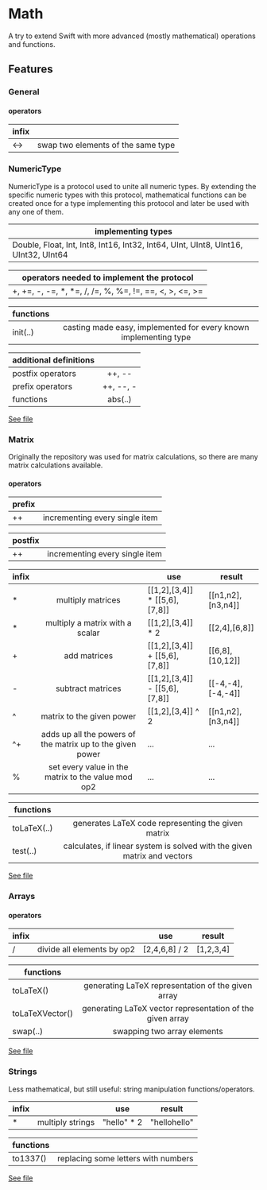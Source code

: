 # Math

A try to extend Swift with more advanced (mostly mathematical) operations and functions.

## Features

### General

#### operators

| infix |                                    |  
| ----- |:----------------------------------:| 
| <->   | swap two elements of the same type |

### NumericType

NumericType is a protocol used to unite all numeric types.
By extending the specific numeric types with this protocol, mathematical functions can be created once for a type implementing this protocol and later be used with any one of them.

| implementing types                                                                 |
| ---------------------------------------------------------------------------------- |
| Double, Float, Int, Int8, Int16, Int32, Int64, UInt, UInt8, UInt16, UInt32, UInt64 |

| operators needed to implement the protocol              |
| ------------------------------------------------------- |
| +, +=, -, -=, *, *=, /, /=, %, %=, !=, ==, <, >, <=, >= |

| functions   |                                                                  | 
| ----------- |:----------------------------------------------------------------:| 
| init(..)    | casting made easy, implemented for every known implementing type |

| additional definitions |           | 
| ---------------------- |:---------:| 
| postfix operators      | ++, --    |
| prefix  operators      | ++, --, - |
| functions              | abs(..)   |

[See file](Math/Numbers.swift)

### Matrix

Originally the repository was used for matrix calculations, so there are many matrix calculations available.

#### operators

| prefix |                                | 
| ------ |:------------------------------:| 
| ++     | incrementing every single item |

| postfix |                                | 
| ------- |:------------------------------:| 
| ++      | incrementing every single item |

| infix |                                   | use                           | result            | 
| ----- |:---------------------------------:| ----------------------------- | ----------------- |
| *     | multiply matrices                 | [[1,2],[3,4]] * [[5,6],[7,8]] | [[n1,n2],[n3,n4]] |
| *     | multiply a matrix with a scalar   | [[1,2],[3,4]] * 2             | [[2,4],[6,8]]     |
| +     | add matrices                      | [[1,2],[3,4]] + [[5,6],[7,8]] | [[6,8],[10,12]]   |
| -     | subtract matrices                 | [[1,2],[3,4]] - [[5,6],[7,8]] | [[-4,-4],[-4,-4]] |
| ^     | matrix to the given power         | [[1,2],[3,4]] ^ 2             | [[n1,n2],[n3,n4]] |
| ^+    | adds up all the powers of the matrix up to the given power | ... | ... |
| %     | set every value in the matrix to the value mod op2 | ... | ... |

| functions   |                                                                          | 
| ----------- |:------------------------------------------------------------------------:| 
| toLaTeX(..) | generates LaTeX code representing the given matrix                       |
| test(..)    | calculates, if linear system is solved with the given matrix and vectors |

[See file](Math/Matrix.swift)

### Arrays

#### operators

| infix |                                   | use                           | result            | 
| ----- |:---------------------------------:| ----------------------------- | ----------------- |
| /     | divide all elements by op2        | [2,4,6,8] / 2                 | [1,2,3,4]         |

| functions       |                                                           | 
| --------------- |:---------------------------------------------------------:| 
| toLaTeX()       | generating LaTeX representation of the given array        |
| toLaTeXVector() | generating LaTeX vector representation of the given array |
| swap(..)        | swapping two array elements                               |
  
[See file](Math/Array.swift)

### Strings

Less mathematical, but still useful: string manipulation functions/operators.

| infix |                  | use         | result       | 
| ----- |:----------------:| ----------- | ------------ |
| *     | multiply strings | "hello" * 2 | "hellohello" |

| functions   |                                     | 
| ----------- |:-----------------------------------:| 
| to1337()    | replacing some letters with numbers |

[See file](Math/String.swift)
